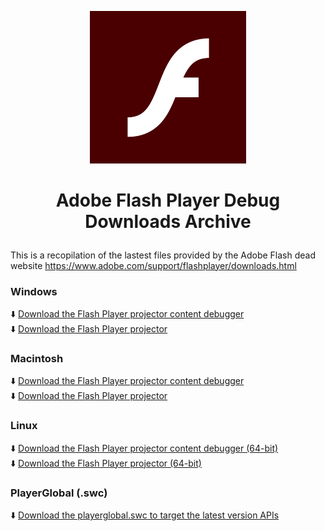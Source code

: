 <p align="center">
  <img src="https://github.com/Grubsic/Adobe-Flash-Player-Debug-Downloads-Archive/blob/main/Images/Adobe_Flash_Player_32.svg" alt="Adobe Flash Logo" width="250" />
</p>

# <p align="center">Adobe Flash Player Debug Downloads Archive</p>
This is a recopilation of the lastest files provided by the Adobe Flash dead website https://www.adobe.com/support/flashplayer/downloads.html  

### **Windows**
:arrow_down: [Download the Flash Player projector content debugger](https://github.com/Grubsic/Adobe-Flash-Player-Debug-Downloads-Archive/raw/main/Windows/flashplayer_32_sa_debug.exe)  
:arrow_down: [Download the Flash Player projector](https://github.com/Grubsic/Adobe-Flash-Player-Debug-Downloads-Archive/raw/main/Windows/flashplayer_32_sa.exe)  

### **Macintosh**
:arrow_down: [Download the Flash Player projector content debugger](https://github.com/Grubsic/Adobe-Flash-Player-Debug-Downloads-Archive/raw/main/Macintosh/flashplayer_32_sa_debug.dmg)  
:arrow_down: [Download the Flash Player projector](https://github.com/Grubsic/Adobe-Flash-Player-Debug-Downloads-Archive/raw/main/Macintosh/flashplayer_32_sa.dmg)

### **Linux**
:arrow_down: [Download the Flash Player projector content debugger (64-bit)](https://github.com/Grubsic/Adobe-Flash-Player-Debug-Downloads-Archive/raw/main/Linux/flash_player_sa_linux_debug.x86_64.tar.gz)  
:arrow_down: [Download the Flash Player projector (64-bit)](https://github.com/Grubsic/Adobe-Flash-Player-Debug-Downloads-Archive/raw/main/Linux/flash_player_sa_linux.x86_64.tar.gz)

### **PlayerGlobal (.swc)**
:arrow_down: [Download the playerglobal.swc to target the latest version APIs](https://github.com/Grubsic/Adobe-Flash-Player-Debug-Downloads-Archive/raw/main/PlayerGlobal/playerglobal32_0.swc)
